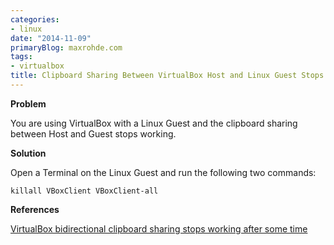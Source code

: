 ```yaml
---
categories:
- linux
date: "2014-11-09"
primaryBlog: maxrohde.com
tags:
- virtualbox
title: Clipboard Sharing Between VirtualBox Host and Linux Guest Stops Working
---
```


**Problem**

You are using VirtualBox with a Linux Guest and the clipboard sharing between Host and Guest stops working.

**Solution**

Open a Terminal on the Linux Guest and run the following two commands:

`killall VBoxClient VBoxClient-all`

**References**

[VirtualBox bidirectional clipboard sharing stops working after some time](http://superuser.com/questions/536827/virtualbox-bidirectional-clipboard-sharing-stops-working-after-some-time)